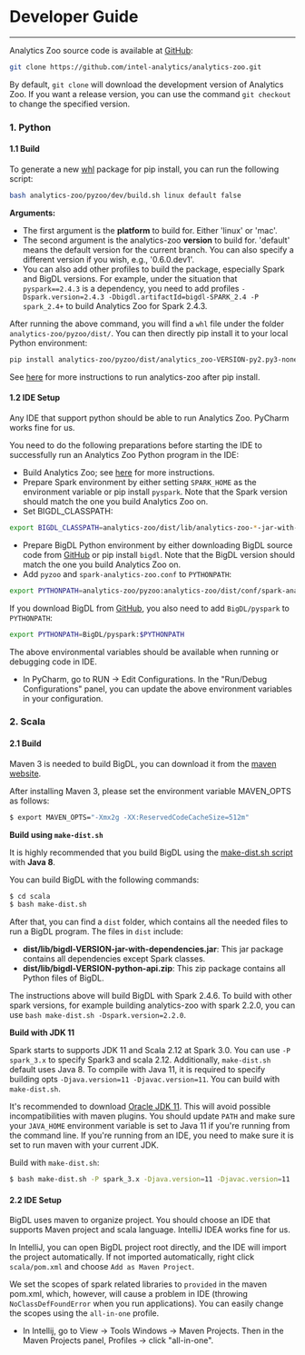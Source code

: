 # Developer Guide

---

Analytics Zoo source code is available at [GitHub](https://github.com/intel-analytics/analytics-zoo):

```bash
git clone https://github.com/intel-analytics/analytics-zoo.git
```

By default, `git clone` will download the development version of Analytics Zoo. If you want a release version, you can use the command `git checkout` to change the specified version.


### **1. Python**

#### **1.1 Build** 

To generate a new [whl](https://pythonwheels.com/) package for pip install, you can run the following script:

```bash
bash analytics-zoo/pyzoo/dev/build.sh linux default false
```

**Arguments:**

- The first argument is the __platform__ to build for. Either 'linux' or 'mac'.
- The second argument is the analytics-zoo __version__ to build for. 'default' means the default version for the current branch. You can also specify a different version if you wish, e.g., '0.6.0.dev1'.
- You can also add other profiles to build the package, especially Spark and BigDL versions.
For example, under the situation that `pyspark==2.4.3` is a dependency, you need to add profiles `-Dspark.version=2.4.3 -Dbigdl.artifactId=bigdl-SPARK_2.4 -P spark_2.4+` to build Analytics Zoo for Spark 2.4.3.


After running the above command, you will find a `whl` file under the folder `analytics-zoo/pyzoo/dist/`. You can then directly pip install it to your local Python environment:
```bash
pip install analytics-zoo/pyzoo/dist/analytics_zoo-VERSION-py2.py3-none-PLATFORM_x86_64.whl
```

See [here](./python.md) for more instructions to run analytics-zoo after pip install.


#### **1.2 IDE Setup**
Any IDE that support python should be able to run Analytics Zoo. PyCharm works fine for us.

You need to do the following preparations before starting the IDE to successfully run an Analytics Zoo Python program in the IDE:

- Build Analytics Zoo; see [here](#21-build) for more instructions.
- Prepare Spark environment by either setting `SPARK_HOME` as the environment variable or pip install `pyspark`. Note that the Spark version should match the one you build Analytics Zoo on.
- Set BIGDL_CLASSPATH:
```bash
export BIGDL_CLASSPATH=analytics-zoo/dist/lib/analytics-zoo-*-jar-with-dependencies.jar
```

- Prepare BigDL Python environment by either downloading BigDL source code from [GitHub](https://github.com/intel-analytics/BigDL) or pip install `bigdl`. Note that the BigDL version should match the one you build Analytics Zoo on.
- Add `pyzoo` and `spark-analytics-zoo.conf` to `PYTHONPATH`:
```bash
export PYTHONPATH=analytics-zoo/pyzoo:analytics-zoo/dist/conf/spark-analytics-zoo.conf:$PYTHONPATH
```
If you download BigDL from [GitHub](https://github.com/intel-analytics/BigDL), you also need to add `BigDL/pyspark` to `PYTHONPATH`:
```bash
export PYTHONPATH=BigDL/pyspark:$PYTHONPATH
```

The above environmental variables should be available when running or debugging code in IDE.
* In PyCharm, go to RUN -> Edit Configurations. In the "Run/Debug Configurations" panel, you can update the above environment variables in your configuration.

### **2. Scala**

#### **2.1 Build**

Maven 3 is needed to build BigDL, you can download it from the [maven website](https://maven.apache.org/download.cgi).

After installing Maven 3, please set the environment variable MAVEN_OPTS as follows:
```bash
$ export MAVEN_OPTS="-Xmx2g -XX:ReservedCodeCacheSize=512m"
```

**Build using `make-dist.sh`**

It is highly recommended that you build BigDL using the [make-dist.sh script](https://github.com/intel-analytics/BigDL/blob/branch-2.0/scala/make-dist.sh) with **Java 8**.

You can build BigDL with the following commands:
```bash
$ cd scala
$ bash make-dist.sh
```
After that, you can find a `dist` folder, which contains all the needed files to run a BigDL program. The files in `dist` include:

* **dist/lib/bigdl-VERSION-jar-with-dependencies.jar**: This jar package contains all dependencies except Spark classes.
* **dist/lib/bigdl-VERSION-python-api.zip**: This zip package contains all Python files of BigDL.

The instructions above will build BigDL with Spark 2.4.6. To build with other spark versions, for example building analytics-zoo with spark 2.2.0, you can use `bash make-dist.sh -Dspark.version=2.2.0`.  

**Build with JDK 11**

Spark starts to supports JDK 11 and Scala 2.12 at Spark 3.0. You can use `-P spark_3.x` to specify Spark3 and scala 2.12. Additionally, `make-dist.sh` default uses Java 8. To compile with Java 11, it is required to specify building opts `-Djava.version=11 -Djavac.version=11`. You can build with `make-dist.sh`.

It's recommended to download [Oracle JDK 11](https://www.oracle.com/java/technologies/javase-jdk11-downloads.html). This will avoid possible incompatibilities with maven plugins. You should update `PATH` and make sure your `JAVA_HOME` environment variable is set to Java 11 if you're running from the command line. If you're running from an IDE, you need to make sure it is set to run maven with your current JDK. 

Build with `make-dist.sh`:
 
```bash
$ bash make-dist.sh -P spark_3.x -Djava.version=11 -Djavac.version=11
```

#### **2.2 IDE Setup**

BigDL uses maven to organize project. You should choose an IDE that supports Maven project and scala language. IntelliJ IDEA works fine for us.

In IntelliJ, you can open BigDL project root directly, and the IDE will import the project automatically. If not imported automatically, right click `scala/pom.xml` and choose `Add as Maven Project`.

We set the scopes of spark related libraries to `provided` in the maven pom.xml, which, however, will cause a problem in IDE  (throwing `NoClassDefFoundError` when you run applications). You can easily change the scopes using the `all-in-one` profile.

* In Intellij, go to View -> Tools Windows -> Maven Projects. Then in the Maven Projects panel, Profiles -> click "all-in-one".
